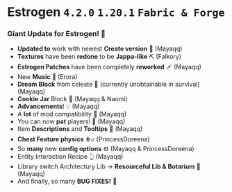 # Estrogen `4.2.0` `1.20.1` `Fabric & Forge`
### Giant Update for Estrogen! 💊
- **Updated to** work with newest **Create version** 🔢 (Mayaqq)
- **Textures** have been **redone** to be **Jappa-like** ⛏️ (Falkory)
- **Estrogen Patches** have been completely **reworked** 🩹 (Mayaqq)
- New **Music** 🎵 (Erora)
- **Dream Block** from celeste 🌌 (currently unobtainable in survival) (Mayaqq)
- **Cookie Jar** Block 🫙 (Mayaqq & Naomi)
- **Advancements**! 💡 (Mayaqq)
- A **lot** of mod compatibility 🤝 (Mayaqq)
- You can now **pat** players! 🤚 (Mayaqq)
- Item **Descriptions** and **Tooltips** 📙 (Mayaqq)
- **Chest Feature physics** ⛹️‍♂️ (PrincessDoreena)
- So **many** new **config options** ⚙️ (Mayaqq & PrincessDoreena)
- Entity Interaction Recipe 👆 (Mayaqq)
- Library switch Architectury Lib -> **Resourceful Lib & Botarium** 🔀 (Mayaqq)
- And finally, so many **BUG FIXES!** 🐛